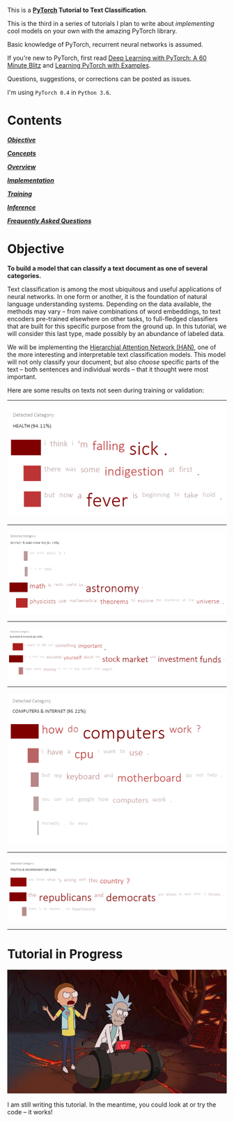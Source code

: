 This is a **[PyTorch](https://pytorch.org) Tutorial to Text Classification**.

This is the third in a series of tutorials I plan to write about _implementing_ cool models on your own with the amazing PyTorch library.

Basic knowledge of PyTorch, recurrent neural networks is assumed.

If you're new to PyTorch, first read [Deep Learning with PyTorch: A 60 Minute Blitz](https://pytorch.org/tutorials/beginner/deep_learning_60min_blitz.html) and [Learning PyTorch with Examples](https://pytorch.org/tutorials/beginner/pytorch_with_examples.html).

Questions, suggestions, or corrections can be posted as issues.

I'm using `PyTorch 0.4` in `Python 3.6`.

# Contents

[***Objective***](https://github.com/sgrvinod/a-PyTorch-Tutorial-to-Text-Classification#objective)

[***Concepts***]()

[***Overview***]()

[***Implementation***]()

[***Training***]()

[***Inference***]()

[***Frequently Asked Questions***]()

# Objective

**To build a model that can classify a text document as one of several categories.**

Text classification is among the most ubiquitous and useful applications of neural networks. In one form or another, it is the foundation of natural language understanding systems. Depending on the data available, the methods may vary – from naive combinations of word embeddings, to text encoders pre-trained elsewhere on other tasks, to full-fledged classifiers that are built for this specific purpose from the ground up. In this tutorial, we will consider this last type, made possibly by an abundance of labeled data.

We will be implementing the [Hierarchial Attention Network (HAN)](https://www.cs.cmu.edu/~hovy/papers/16HLT-hierarchical-attention-networks.pdf), one of the more interesting and interpretable text classification models. This model will not only classify your document, but also _choose_ specific parts of the text – both sentences and individual words – that it thought were most important.

Here are some results on texts not seen during training or validation:

---

![](./img/health.png)


---

![](./img/science.png)

---

![](./img/finance.png)

---

![](./img/computers.png)

---

![](./img/politics.png)

---

# Tutorial in Progress

<p align="center">
<img src="./img/incomplete.jpg">
</p>

I am still writing this tutorial. In the meantime, you could look at or try the code – it works!
